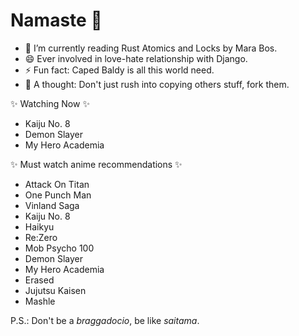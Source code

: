 # Namaste 👋

<!-- - 🔭 I’m currently working on my [website](https://www.higsn.tech). -->
- 🌱 I’m currently reading Rust Atomics and Locks by Mara Bos.
- 😄 Ever involved in love-hate relationship with Django.
- ⚡ Fun fact: Caped Baldy is all this world need.
- 💬 A thought: Don't just rush into copying others stuff, fork them.

✨ Watching Now ✨

- Kaiju No. 8
- Demon Slayer
- My Hero Academia

✨ Must watch anime recommendations ✨

- Attack On Titan
- One Punch Man
- Vinland Saga
- Kaiju No. 8
- Haikyu
- Re:Zero
- Mob Psycho 100
- Demon Slayer
- My Hero Academia
- Erased
- Jujutsu Kaisen
- Mashle

<!-- 
Meanwhile you can also interact with [Emojivoto](https://linkerd.higsn.tech), something I have deployed while learning about Linkerd service mesh and microservice architecture. -->

P.S.: Don't be a _braggadocio_, be like _saitama_.

<!--
**transhapHigsn/transhapHigsn** is a ✨ _special_ ✨ repository because its `README.md` (this file) appears on your GitHub profile.

Here are some ideas to get you started:

- 👯 I’m looking to collaborate on ...
- 🤔 I’m looking for help with ...
- 💬 Ask me about ...
- 📫 How to reach me: ...
- 😄 Pronouns: ...
- ⚡ Fun fact: ...
-->
